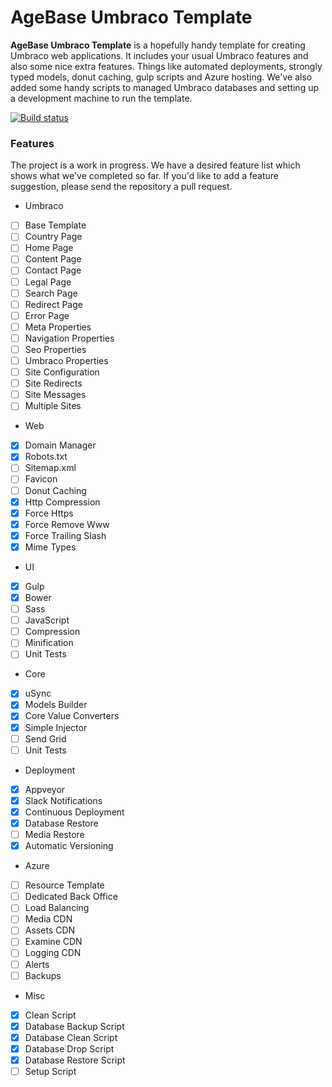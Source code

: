 # AgeBase Umbraco Template

**AgeBase Umbraco Template** is a hopefully handy template for creating Umbraco web applications. It includes your usual Umbraco features and also some nice extra features. Things like automated deployments, strongly typed models, donut caching, gulp scripts and Azure hosting. We've also added some handy scripts to managed Umbraco databases and setting up a development machine to run the template.

[![Build status](https://ci.appveyor.com/api/projects/status/xu7qpbvmvlimlaew/branch/master?svg=true)](https://ci.appveyor.com/project/AgeBase/umbraco-template/branch/master)

### Features

The project is a work in progress. We have a desired feature list which shows what we've completed so far. If you'd like to add a feature suggestion, please send the repository a pull request.

- Umbraco
 - [ ] Base Template
 - [ ] Country Page
 - [ ] Home Page
 - [ ] Content Page
 - [ ] Contact Page
 - [ ] Legal Page
 - [ ] Search Page
 - [ ] Redirect Page
 - [ ] Error Page
 - [ ] Meta Properties
 - [ ] Navigation Properties
 - [ ] Seo Properties
 - [ ] Umbraco Properties
 - [ ] Site Configuration
 - [ ] Site Redirects
 - [ ] Site Messages
 - [ ] Multiple Sites
- Web
 - [x] Domain Manager
 - [x] Robots.txt
 - [ ] Sitemap.xml
 - [ ] Favicon
 - [ ] Donut Caching
 - [x] Http Compression
 - [x] Force Https
 - [x] Force Remove Www
 - [x] Force Trailing Slash
 - [x] Mime Types
- UI
 - [x] Gulp
 - [x] Bower
 - [ ] Sass
 - [ ] JavaScript
 - [ ] Compression
 - [ ] Minification
 - [ ] Unit Tests
- Core
 - [x] uSync
 - [x] Models Builder
 - [x] Core Value Converters
 - [x] Simple Injector
 - [ ] Send Grid
 - [ ] Unit Tests
- Deployment
 - [x] Appveyor
 - [x] Slack Notifications
 - [x] Continuous Deployment
 - [x] Database Restore
 - [ ] Media Restore
 - [x] Automatic Versioning
- Azure
 - [ ] Resource Template
 - [ ] Dedicated Back Office
 - [ ] Load Balancing
 - [ ] Media CDN
 - [ ] Assets CDN
 - [ ] Examine CDN
 - [ ] Logging CDN
 - [ ] Alerts
 - [ ] Backups
- Misc
 - [x] Clean Script
 - [x] Database Backup Script
 - [x] Database Clean Script
 - [x] Database Drop Script
 - [x] Database Restore Script
 - [ ] Setup Script